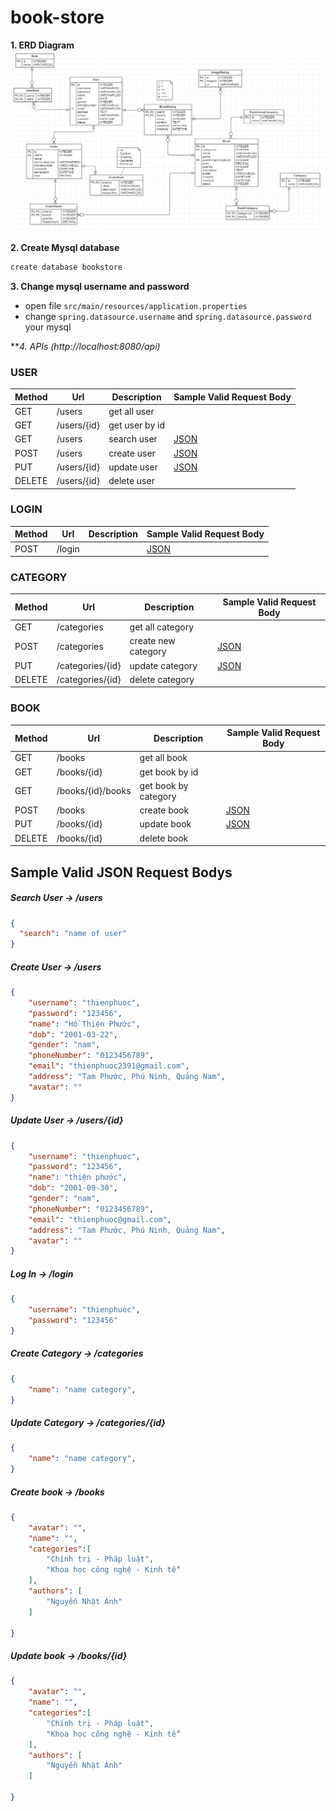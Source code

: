 # book-store
**1. ERD Diagram**
![img.png](img.png)

**2. Create Mysql database**
```bash
create database bookstore
```

**3. Change mysql username and password**
- open file ```src/main/resources/application.properties```
- change `spring.datasource.username` and `spring.datasource.password` your mysql

***4. APIs (http://localhost:8080/api)*
### USER
| Method | Url | Description | Sample Valid Request Body |
|--------|-----|-------------|---------------------------|
|GET|/users|get all user||
|GET|/users/{id}|get user by id||
|GET|/users|search user|[JSON](#userSearch)|
|POST|/users|create user|[JSON](#userCreate)|
|PUT|/users/{id}|update user|[JSON](#userupdate)|
|DELETE|/users/{id}|delete user||

### LOGIN
| Method | Url | Description | Sample Valid Request Body |
|--------|-----|-------------|---------------------------|
|POST|/login||[JSON](#login) |

### CATEGORY
| Method | Url | Description | Sample Valid Request Body |
|--------|-----|-------------|---------------------------|
|GET|/categories|get all category||
|POST|/categories|create new category|[JSON](#categoryCreate)|
|PUT|/categories/{id}|update category|[JSON](#categoryUpdate)|
|DELETE|/categories/{id}|delete category||

### BOOK
| Method | Url | Description | Sample Valid Request Body |
|--------|-----|-------------|---------------------------|
|GET|/books|get all book||
|GET|/books/{id}|get book by id||
|GET|/books/{id}/books|get book by category||
|POST|/books|create book|[JSON](#bookCreate)|
|PUT|/books/{id}|update book|[JSON](#bookUpdate)|
|DELETE|/books/{id}|delete book||

## Sample Valid JSON Request Bodys
##### <a id="userSearch">Search User -> /users</a>
```json
{
  "search": "name of user"
}
```

##### <a id="userCreate">Create User -> /users</a>
```json
{
    "username": "thienphuoc",
    "password": "123456",
    "name": "Hồ Thiện Phước",
    "dob": "2001-03-22",
    "gender": "nam",
    "phoneNumber": "0123456789",
    "email": "thienphuoc2391@gmail.com",
    "address": "Tam Phước, Phú Ninh, Quảng Nam",
    "avatar": ""
}
```

##### <a id="userUpdate">Update User -> /users/{id}</a>
```json
{
    "username": "thienphuoc",
    "password": "123456",
    "name": "thiện phước",
    "dob": "2001-09-30",
    "gender": "nam",
    "phoneNumber": "0123456789",
    "email": "thienphuoc@gmail.com",
    "address": "Tam Phước, Phú Ninh, Quảng Nam",
    "avatar": ""
}
```

##### <a id="login">Log In -> /login</a>
```json
{
	"username": "thienphuoc",
	"password": "123456"
}
```

##### <a id="categoryCreate">Create Category -> /categories</a>
```json
{
	"name": "name category",
}
```

##### <a id="categoryUpdate">Update Category -> /categories/{id}</a>
```json
{
	"name": "name category",
}
```

##### <a id="bookCreate">Create book -> /books</a>
```json
{
    "avatar": "",
    "name": "",
    "categories":[
        "Chính trị - Pháp luật",
        "Khoa học công nghệ - Kinh tế"
    ],
    "authors": [
        "Nguyễn Nhật Ánh"
    ]
    
}
```

##### <a id="bookUpdate">Update book -> /books/{id}</a>
```json
{
    "avatar": "",
    "name": "",
    "categories":[
        "Chính trị - Pháp luật",
        "Khoa học công nghệ - Kinh tế"
    ],
    "authors": [
        "Nguyễn Nhật Ánh"
    ]
    
}
```
